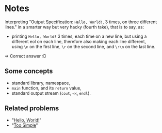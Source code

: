 # Notes

Interpreting "Output Specification: `Hello, World!`, 3 times, on three different lines."
in a smarter way but very hacky (fourth take), that is to say, as:

- printing `Hello, World!` 3 times, each time on a new line, but using a different eol on each line, therefore also making each line different, using `\n` on the first line, `\r` on the second line, and `\r\n` on the last line.

⇒ Correct answer :D

## Some concepts

* standard library, namespace,
* `main` function, and its `return` value,
* standard output stream (`cout`, `<<`, `endl`).

## Related problems

* "[Hello, World!](https://dmoj.ca/problem/helloworld)"
* "[Too Simple](https://dmoj.ca/problem/toosimple)"
